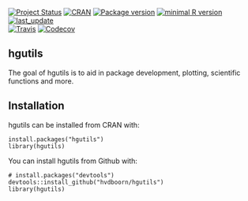 <!-- START_BADGES -->
[![Project Status](http://www.repostatus.org/badges/latest/active.svg)](http://www.repostatus.org/#active)
[![CRAN](http://www.r-pkg.org/badges/version/hgutils)](https://cran.r-project.org/package=hgutils)
[![Package version](https://img.shields.io/badge/GitHub-0.2.7-orange.svg)](www.github.com/hvdboorn/hgutils)
[![minimal R version](https://img.shields.io/badge/R-v3.2.0+-blue.svg)](https://cran.r-project.org/)
[![last_update](https://img.shields.io/badge/last%20update-2019--09--06-blue.svg)](www.github.com/hvdboorn/hgutils)  
[![Travis](https://travis-ci.org/hvdboorn/hgutils.svg)](https://travis-ci.org/hvdboorn/hgutils)
[![Codecov](https://img.shields.io/codecov/c/github/hvdboorn/hgutils.svg)](https://codecov.io/gh/hvdboorn/hgutils)
<!-- END_BADGES -->
## hgutils

The goal of hgutils is to aid in package development, plotting, scientific functions and more.

## Installation

hgutils can be installed from CRAN with: 

```{r, eval = FALSE}
install.packages("hgutils")
library(hgutils)
```

You can install hgutils from Github with:

```{r gh-installation, eval = FALSE}
# install.packages("devtools")
devtools::install_github("hvdboorn/hgutils")
library(hgutils)
```
